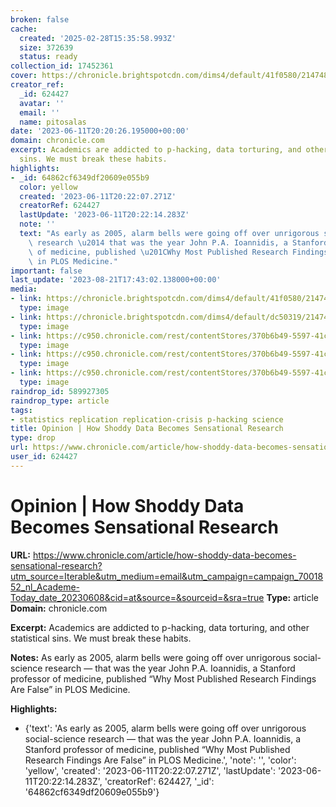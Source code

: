 ```yaml
---
broken: false
cache:
  created: '2025-02-28T15:35:58.993Z'
  size: 372639
  status: ready
collection_id: 17452361
cover: https://chronicle.brightspotcdn.com/dims4/default/41f0580/2147483647/strip/true/crop/1148x603+0+259/resize/1200x630!/quality/90/?url=http%3A%2F%2Fchronicle-brightspot.s3.amazonaws.com%2Ff5%2F93%2F3ae86de149f5a0f103f1e56efb09%2Fbeaker-downpage.jpg
creator_ref:
  _id: 624427
  avatar: ''
  email: ''
  name: pitosalas
date: '2023-06-11T20:20:26.195000+00:00'
domain: chronicle.com
excerpt: Academics are addicted to p-hacking, data torturing, and other statistical
  sins. We must break these habits.
highlights:
- _id: 64862cf6349df20609e055b9
  color: yellow
  created: '2023-06-11T20:22:07.271Z'
  creatorRef: 624427
  lastUpdate: '2023-06-11T20:22:14.283Z'
  note: ''
  text: "As early as 2005, alarm bells were going off over unrigorous social-science\
    \ research \u2014 that was the year John P.A. Ioannidis, a Stanford professor\
    \ of medicine, published \u201CWhy Most Published Research Findings Are False\u201D\
    \ in PLOS Medicine."
important: false
last_update: '2023-08-21T17:43:02.138000+00:00'
media:
- link: https://chronicle.brightspotcdn.com/dims4/default/41f0580/2147483647/strip/true/crop/1148x603+0+259/resize/1200x630!/quality/90/?url=http%3A%2F%2Fchronicle-brightspot.s3.amazonaws.com%2Ff5%2F93%2F3ae86de149f5a0f103f1e56efb09%2Fbeaker-downpage.jpg
  type: image
- link: https://chronicle.brightspotcdn.com/dims4/default/dc50319/2147483647/strip/true/crop/1148x1120+0+0/resize/1680x1640!/format/webp/quality/90/?url=http%3A%2F%2Fchronicle-brightspot.s3.amazonaws.com%2Ff5%2F93%2F3ae86de149f5a0f103f1e56efb09%2Fbeaker-downpage.jpg
  type: image
- link: https://c950.chronicle.com/rest/contentStores/370b6b49-5597-41cf-929d-b9cae295537e/items/CHE-R-PPT-21-5-D/image?etag=1686511454742
  type: image
- link: https://c950.chronicle.com/rest/contentStores/370b6b49-5597-41cf-929d-b9cae295537e/items/CHE-R-NAW-20-7-D/image?etag=1685122206176
  type: image
- link: https://c950.chronicle.com/rest/contentStores/370b6b49-5597-41cf-929d-b9cae295537e/items/CHE-R-TPC-12-12-D/image?etag=1686482664728
  type: image
raindrop_id: 589927305
raindrop_type: article
tags:
- statistics replication replication-crisis p-hacking science
title: Opinion | How Shoddy Data Becomes Sensational Research
type: drop
url: https://www.chronicle.com/article/how-shoddy-data-becomes-sensational-research?utm_source=Iterable&utm_medium=email&utm_campaign=campaign_7001852_nl_Academe-Today_date_20230608&cid=at&source=&sourceid=&sra=true
user_id: 624427
---
```


# Opinion | How Shoddy Data Becomes Sensational Research

**URL:** https://www.chronicle.com/article/how-shoddy-data-becomes-sensational-research?utm_source=Iterable&utm_medium=email&utm_campaign=campaign_7001852_nl_Academe-Today_date_20230608&cid=at&source=&sourceid=&sra=true
**Type:** article
**Domain:** chronicle.com

**Excerpt:** Academics are addicted to p-hacking, data torturing, and other statistical sins. We must break these habits.

**Notes:**
As early as 2005, alarm bells were going off over unrigorous social-science research — that was the year John P.A. Ioannidis, a Stanford professor of medicine, published “Why Most Published Research Findings Are False” in PLOS Medicine.

**Highlights:**
- {'text': 'As early as 2005, alarm bells were going off over unrigorous social-science research — that was the year John P.A. Ioannidis, a Stanford professor of medicine, published “Why Most Published Research Findings Are False” in PLOS Medicine.', 'note': '', 'color': 'yellow', 'created': '2023-06-11T20:22:07.271Z', 'lastUpdate': '2023-06-11T20:22:14.283Z', 'creatorRef': 624427, '_id': '64862cf6349df20609e055b9'}
